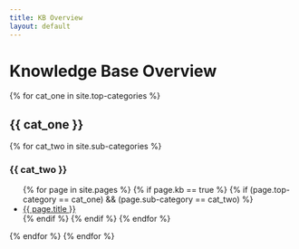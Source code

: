 ```yaml
---
title: KB Overview
layout: default
---
```


# Knowledge Base Overview

{% for cat_one in site.top-categories %}
## {{ cat_one }}
{% for cat_two in site.sub-categories %}
### {{ cat_two }}
<ul>
    {% for page in site.pages %}
        {% if page.kb == true %}
            {% if (page.top-category == cat_one) && (page.sub-category == cat_two) %}
                <li><a href="{{ page.url }}">{{ page.title }}</a></li>
            {% endif %}
        {% endif %}
    {% endfor %}
</ul>
{% endfor %}
{% endfor %}